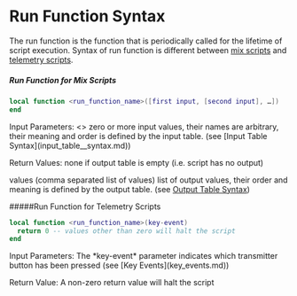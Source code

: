 # Run Function Syntax

The run function is the function that is periodically called for the lifetime of script execution. Syntax of run function is different between [mix scripts](mix.md) and [telemetry scripts](telemetry.md).

##### Run Function for Mix Scripts
```lua
local function <run_function_name>([first input, [second input], …])
end
```
<span class="box">
Input Parameters:
<>
zero or more input values, their names are arbitrary, their meaning and order is defined by the input table. (see [Input Table Syntax](input_table__syntax.md))

Return Values:
none
if output table is empty (i.e. script has no output)

values
(comma separated list of values) list of output values, their order and meaning is defined by the output table. (see [Output Table Syntax](output_table_syntax.md))
</span>

#####Run Function for Telemetry Scripts
```lua
local function <run_function_name>(key-event)
  return 0 -- values other than zero will halt the script
end
```

<span class="box">
Input Parameters: The *key-event* parameter indicates which transmitter button has been pressed (see [Key Events](key_events.md))

Return Value: A non-zero return value will halt the script
</span>